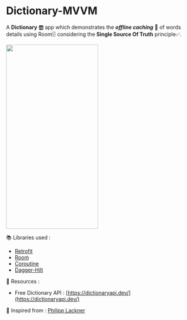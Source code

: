 # Dictionary-MVVM

A **Dictionary** 🆎 app which demonstrates the **_offline caching_** 📵 of words details using Room🗄 considering the **Single Source Of Truth** principle✅. 

<img src="https://user-images.githubusercontent.com/86999890/144712132-050b5a13-c4d8-48f6-919d-e6c2cc4d49bd.gif" width="250" height="500"/>


📚 Libraries used :
* [Retrofit](https://square.github.io/retrofit/)
* [Room](https://developer.android.com/training/data-storage/room)
* [Coroutine](https://developer.android.com/kotlin/coroutines?gclid=CjwKCAjwhuCKBhADEiwA1HegOVAW3LpDfdzjj7fsTYpHCnX5CPXZwJ3iUbX_YLwwdX36MGRvW7hKtBoCVR8QAvD_BwE&gclsrc=aw.ds)
* [Dagger-Hilt](https://developer.android.com/training/dependency-injection/hilt-android)


🔗 Resources :
- Free Dictionary API : [https://dictionaryapi.dev/](https://dictionaryapi.dev/)


💪 Inspired from : [Philipp Lackner](https://youtu.be/Mr8YKDh3li4)
